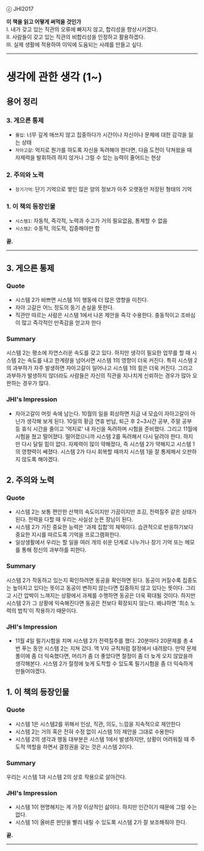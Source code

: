 ⓒ JHI2017

**이 책을 읽고 어떻게 써먹을 것인가**  
I. 내가 갖고 있는 직관의 오류에 빠지지 않고, 합리성을 향상시키겠다.  
II. 사람들이 갖고 있는 직관의 비합리성을 인정하고 활용하겠다.   
III. 실제 생활에 적용하여 이익에 도움되는 사례를 만들고 싶다.

---

# 생각에 관한 생각 (1~)

## 용어 정리

### 3. 게으른 통제  ###
+ `몰입`: 너무 깊게 애쓰지 않고 집중하다가 시간이나 자신이나 문제에 대한 감각을 잃는 상태
+ `자아고갈`: 억지로 뭔가를 하도록 자신을 독려해야 한다면, 다음 도전이 닥쳐왔을 때 자제력을 발휘하려 하지 않거나 그럴 수 있는 능력이 줄어드는 현상

### 2. 주의와 노력  ###
+ `장기기억`: 단기 기억으로 쌓인 많은 양의 정보가 아주 오랫동안 저장된 형태의 기억


### 1. 이 책의 등장인물  ###
+ `시스템1`: 자동적, 즉각적, 노력과 수고가 거의 필요없음, 통제할 수 없음
+ `시스템2`: 수동적, 의도적, 집중해야만 함


**끝.**

---

## 3. 게으른 통제  ##

### Quote ###
+ 시스템 2가 바쁘면 시스템 1이 행동에 더 많은 영향을 미친다.
+ 자아 고갈은 어느 정도의 동기 손실을 뜻한다. 
+ 직관만 따르는 사람은 시스템 1에서 나온 제안을 즉각 수용한다. 충동적이고 조바심이 많고 즉각적인 만족감을 얻고자 한다


### Summary ###
시스템 2는 평소에 자연스러운 속도를 갖고 있다. 하지만 생각이 필요한 업무를 할 때 시스템 2는 속도를 내고 한계량을 넘어서면 시스템 1의 영향이 더욱 커진다. 특히 시스템 2의 과부하가 자주 발생하면 자아고갈이 일어나고 시스템 1의 힘은 더욱 커진다. 그리고 과부하가 발생하지 않더라도 사람들은 자신의 직관을 지나치게 신뢰하는 경우가 많아 오판하는 경우가 많다.



### JHI's Impression ###
+ 자아고갈이 머릿 속에 남는다. 10월의 일을 회상하면 지금 내 모습이 자아고갈이 아닌가 생각해 보게 된다. 10일의 황금 연휴 반납, 퇴근 후 2~3시간 공부, 주말 공부 등 휴식 시간을 줄이고 '억지로' 내 자신을 독려하며 시험을 준비했다. 그리고 11월에 시험을 쳤고 떨어졌다. 떨어졌으니까 시스템 2를 독려해서 다시 달려야 한다. 하지만 다시 달릴 힘이 없다. 자제력이 많이 약해졌다, 즉 시스템 2가 약해지고 시스템 1의 영향력이 쎄졌다. 시스템 2가 다시 회복할 때까지 시스템 1을 잘 통제해서 오판하지 않도록 해야겠다.


## 2. 주의와 노력 ##

### Quote ###

+ 시스템 2는 보통 편안한 산책의 속도이지만 가끔이지만 조깅, 전력질주 같은 상태가 된다. 전력을 다할 때 우리는 사실상 눈뜬 장님이 된다.
+ 시스템 2가 가진 중요한 능력은 '과제 집합'의 체택이다. 습관적으로 반응하기보다 중요한 지시를 따르도록 기억을 프로그램화한다.
+ 일상생활에서 우리는 할 일을 여러 개의 쉬운 단계로 나누거나 장기 기억 또는 메모를 통해 정신의 과부하를 피한다.

### Summary ###

시스템 2가 작동하고 있는지 확인하려면 동공을 확인하면 된다. 동공이 커질수록 집중도는 높아지고 있다는 뜻이고 동공이 변하지 않는다면 집중하지 않고 있다는 뜻이다. 그리고 시간 압박이 느껴지는 상황에서 과제를 수행하면 동공은 더욱 확대될 것이다. 하지만 시스템 2가 그 상황에 익숙해진다면 동공은 전보다 확장되지 않는다. 왜냐하면 '최소 노력의 법칙'이 작용하기 때문이다.

### JHI's Impression ###
+ 11월 4일 필기시험을 치며 시스템 2가 전력질주를 했다. 20분마다 20문제를 총 4번 푸는 동안 시스템 2는 지쳐 갔다. 역 V자 규칙처럼 절정에서 내려왔다. 만약 문제풀이에 좀 더 익숙했다면, 머리가 좀 더 좋았다면 절정이 좀 더 늦게 오지 않았을까 생각해본다. 시스템 2가 절정에 늦게 도착할 수 있도록 필기시험을 좀 더 익숙하게 만들어야겠다. 



## 1. 이 책의 등장인물

### Quote

+ 시스템 1은 시스템2를 위해서 인상, 직관, 의도, 느낌을 지속적으로 제안한다  
+ 시스템 2는 거의 혹은 전혀 수정 없이 시스템 1의 제안을 그대로 수용한다
+ 시스템 2의 생각과 행동 대부분은 시스템 1에서 발생하지만, 상황이 어려워질 때 주도적 역할을 하면서 결정권을 갖는 것은 시스템 2이다.


### Summary

우리는 시스템 1과 시스템 2의 상호 작용으로 살아간다.


### JHI's Impression

+ 시스템 1이 현명해지는 게 가장 이상적인 삶이다. 하지만 인간이기 때문에 그럴 수는 없다.
+ 시스템 1이 올바른 판단을 빨리 내릴 수 있도록 시스템 2가 잘 보조해줘야 한다.



**끝.**

---
